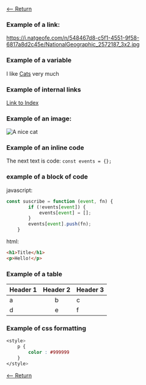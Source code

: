 [<-- Return](../README.md)

### Example of a link: 
<https://i.natgeofe.com/n/548467d8-c5f1-4551-9f58-6817a8d2c45e/NationalGeographic_2572187_3x2.jpg>

### Example of a variable
[1a]: https://i.natgeofe.com/n/548467d8-c5f1-4551-9f58-6817a8d2c45e/NationalGeographic_2572187_3x2.jpg
I like [Cats][1a] very much

### Example of internal links
[Link to Index](#index)

### Example of an image: 
![A nice cat][1a]

### Example of an inline code
The next text is code: `const events = {};`

### example of a block of code
javascript:
```javascript
const suscribe = function (event, fn) {
        if (!events[event]) {
            events[event] = [];
        }
        events[event].push(fn);
    }
```
html:
```html
<h1>Title</h1>
<p>Hello!</p>
```

### Example of a table
|Header 1 |Header 2| Header 3|
|---|:---:|:---|
|a|b|c|
|d|e|f|

### Example of css formatting
```css
<style>
    p {
        color : #999999
    }
</style>
```

[<-- Return](../README.md)
